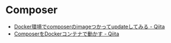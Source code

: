 # Composer

- [Docker環境でcomposerのimageつかってupdateしてみる - Qiita](https://qiita.com/yuya_sega/items/a8f2c3c58ae3762c0458)
- [ComposerをDockerコンテナで動かす - Qiita](https://qiita.com/PitPat/items/dc1ad09f7936b8825473)
